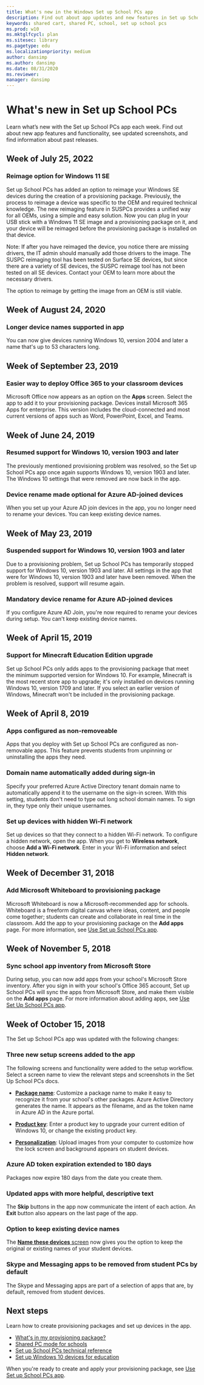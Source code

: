 ```yaml
---
title: What's new in the Windows Set up School PCs app
description: Find out about app updates and new features in Set up School PCs.
keywords: shared cart, shared PC, school, set up school pcs
ms.prod: w10
ms.mktglfcycl: plan
ms.sitesec: library
ms.pagetype: edu
ms.localizationpriority: medium
author: dansimp
ms.author: dansimp
ms.date: 08/31/2020
ms.reviewer: 
manager: dansimp
---  
```


# What's new in Set up School PCs
Learn what’s new with the Set up School PCs app each week. Find out about new app features and functionality, see updated screenshots, and find information about past releases.   

## Week of July 25, 2022

### Reimage option for Windows 11 SE  
Set up School PCs has added an option to reimage your Windows SE devices during the creation of a provisioning package. Previously, the process to reimage a device was specific to the OEM and required technical knowledge. The new reimaging feature in SUSPCs provides a unified way for all OEMs, using a simple and easy solution. Now you can plug in your USB stick with a Windows 11 SE image and a provisioning package on it, and your device will be reimaged before the provisioning package is installed on that device.  

Note: If after you have reimaged the device, you notice there are missing drivers, the IT admin should manually add those drivers to the image. The SUSPC reimaging tool has been tested on Surface SE devices, but since there are a variety of SE devices, the SUSPC reimage tool has not been tested on all SE devices. Contact your OEM to learn more about the necessary drivers.  

The option to reimage by getting the image from an OEM is still viable. 

## Week of August 24, 2020

### Longer device names supported in app
You can now give devices running Windows 10, version 2004 and later a name that's up to 53 characters long.  

## Week of September 23, 2019  

### Easier way to deploy Office 365 to your classroom devices 
 Microsoft Office now appears as an option on the **Apps** screen. Select the app to add it to your provisioning package. Devices install Microsoft 365 Apps for enterprise. This version includes the cloud-connected and most current versions of apps such as Word, PowerPoint, Excel, and Teams.   


## Week of June 24, 2019  

### Resumed support for Windows 10, version 1903 and later   
The previously mentioned provisioning problem was resolved, so the Set up School PCs app once again supports Windows 10, version 1903 and later. The Windows 10 settings that were removed are now back in the app. 

### Device rename made optional for Azure AD-joined devices  
When you set up your Azure AD join devices in the app, you no longer need to rename your devices. You can keep existing device names.  

## Week of May 23, 2019   

### Suspended support for Windows 10, version 1903 and later
Due to a provisioning problem, Set up School PCs has temporarily stopped support for Windows 10, version 1903 and later. All settings in the app that were for Windows 10, version 1903 and later have been removed. When the problem is resolved, support will resume again.  

### Mandatory device rename for Azure AD-joined devices
If you configure Azure AD Join, you're now required to rename your devices during setup. You can't keep existing device names.    

## Week of April 15, 2019  

### Support for Minecraft Education Edition upgrade
 Set up School PCs only adds apps to the provisioning package that meet the minimum supported version for Windows 10. For example, Minecraft is the most recent store app to upgrade; it's only installed on devices running Windows 10, version 1709 and later. If you select an earlier version of Windows, Minecraft won't be included in the provisioning package.  

## Week of April 8, 2019  

### Apps configured as non-removeable  
Apps that you deploy with Set up School PCs are configured as non-removable apps. This feature prevents students from unpinning or uninstalling the apps they need.  

### Domain name automatically added during sign-in  
Specify your preferred Azure Active Directory tenant domain name to automatically append it to the username on the sign-in screen. With this setting, students don't need to type out long school domain names. To sign in, they type only their unique usernames.  

### Set up devices with hidden Wi-Fi network
Set up devices so that they connect to a hidden Wi-Fi network. To configure a hidden network, open the app. When you get to **Wireless network**, choose **Add a Wi-Fi network**. Enter in your Wi-Fi information and select **Hidden network**.  


## Week of December 31, 2018

### Add Microsoft Whiteboard to provisioning package  
Microsoft Whiteboard is now a Microsoft-recommended app for schools. Whiteboard is a freeform digital canvas where ideas, content, and people come together; students can create and collaborate in real time in the classroom. Add the app to your provisioning package on the **Add apps** page. For more information, see [Use Set up School PCs app](use-set-up-school-pcs-app.md#create-the-provisioning-package).  

## Week of November 5, 2018  

### Sync school app inventory from Microsoft Store
During setup, you can now add apps from your school's Microsoft Store inventory. After you sign in with your school's Office 365 account, Set up School PCs will sync the apps from Microsoft Store, and make them visible on the **Add apps** page. For more information about adding apps, see [Use Set Up School PCs app](use-set-up-school-pcs-app.md#create-the-provisioning-package).   


## Week of October 15, 2018

The Set up School PCs app was updated with the following changes:

### Three new setup screens added to the app
The following screens and functionality were added to the setup workflow. Select a screen name to view the relevant steps and screenshots in the Set Up School PCs docs.  

* [**Package name**](use-set-up-school-pcs-app.md#package-name): Customize a package name to make it easy to recognize it from your school's other packages. Azure Active Directory generates the name. It appears as the filename, and as the token name in Azure AD in the Azure portal.  

* [**Product key**](use-set-up-school-pcs-app.md#product-key): Enter a product key to upgrade your current edition of Windows 10, or change the existing product key. 

* [**Personalization**](use-set-up-school-pcs-app.md#personalization): Upload images from your computer to customize how the lock screen and background appears on student devices.

### Azure AD token expiration extended to 180 days
Packages now expire 180 days from the date you create them.  

### Updated apps with more helpful, descriptive text 
The **Skip** buttons in the app now communicate the intent of each action. An **Exit** button also appears on the last page of the app.  

### Option to keep existing device names
The [**Name these devices** screen](use-set-up-school-pcs-app.md#device-names) now gives you the option to keep the original or existing names of your student devices.   

### Skype and Messaging apps to be removed from student PCs by default
The Skype and Messaging apps are part of a selection of apps that are, by default, removed from student devices.  


## Next steps    
Learn how to create provisioning packages and set up devices in the app.   
* [What's in my provisioning package?](set-up-school-pcs-provisioning-package.md)
* [Shared PC mode for schools](set-up-school-pcs-shared-pc-mode.md)
* [Set up School PCs technical reference](set-up-school-pcs-technical.md)
* [Set up Windows 10 devices for education](set-up-windows-10.md) 

When you're ready to create and apply your provisioning package, see [Use Set up School PCs app](use-set-up-school-pcs-app.md).





